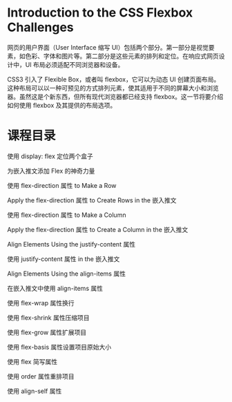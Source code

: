 # Introduction to the CSS Flexbox Challenges #

网页的用户界面（User Interface 缩写 UI）包括两个部分。第一部分是视觉要素，如色彩、字体和图片等。第二部分是这些元素的排列和定位。在响应式网页设计中，UI 布局必须适配不同浏览器和设备。

CSS3 引入了 Flexible Box，或者叫 flexbox，它可以为动态 UI 创建页面布局。这种布局可以以一种可预见的方式排列元素，使其适用于不同的屏幕大小和浏览器。虽然这是个新东西，但所有现代浏览器都已经支持 flexbox。这一节将要介绍如何使用 flexbox 及其提供的布局选项。

# 课程目录 # 

使用 display: flex 定位两个盒子

为嵌入推文添加 Flex 的神奇力量

使用 flex-direction 属性 to Make a Row

Apply the flex-direction 属性 to Create Rows in the 嵌入推文

使用 flex-direction 属性 to Make a Column

Apply the flex-direction 属性 to Create a Column in the 嵌入推文

Align Elements Using the justify-content 属性

使用 justify-content 属性 in the 嵌入推文

Align Elements Using the align-items 属性

在嵌入推文中使用 align-items 属性

使用 flex-wrap 属性换行

使用 flex-shrink 属性压缩项目

使用 flex-grow 属性扩展项目

使用 flex-basis 属性设置项目原始大小

使用 flex 简写属性

使用 order 属性重排项目

使用 align-self 属性